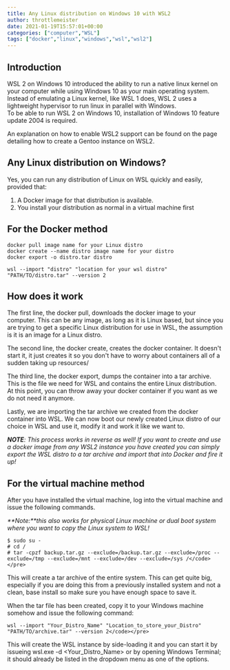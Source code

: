 ```yaml
---
title: Any Linux distribution on Windows 10 with WSL2
author: throttlemeister
date: 2021-01-19T15:57:01+00:00
categories: ["computer","WSL"]
tags: ["docker","linux","windows","wsl","wsl2"]
---
```


## Introduction

WSL 2 on Windows 10 introduced the ability to run a native linux kernel on your computer while using Windows 10 as your main operating system. Instead of emulating a Linux kernel, like WSL 1 does, WSL 2 uses a lightweight hypervisor to run linux in parallel with Windows.  
To be able to run WSL 2 on Windows 10, installation of Windows 10 feature update 2004 is required.  
  
An explanation on how to enable WSL2 support can be found on the page detailing how to create a Gentoo instance on WSL2.  
  
## Any Linux distribution on Windows?
Yes, you can run any distribution of Linux on WSL quickly and easily, provided that:  

 1. A Docker image for that distribution is available.
 2. You install your distribution as normal in a virtual machine first

## For the Docker method

    docker pull image name for your Linux distro
    docker create --name distro image name for your distro
    docker export -o distro.tar distro

    wsl --import "distro" "location for your wsl distro" "PATH/TO/distro.tar" --version 2

## How does it work

The first line, the docker pull, downloads the docker image to your computer. This can be any image, as long as it is Linux based, but since you are trying to get a specific Linux distribution for use in WSL, the assumption is it is an image for a Linux distro.

The second line, the docker create, creates the docker container. It doesn't start it, it just creates it so you don't have to worry about containers all of a sudden taking up resources/

The third line, the docker export, dumps the container into a tar archive. This is the file we need for WSL and contains the entire Linux distribution. At this point, you can throw away your docker container if you want as we do not need it anymore.

Lastly, we are importing the tar archive we created from the docker container into WSL. We can now boot our newly created Linux distro of our choice in WSL and use it, modify it and work it like we want to.

_**NOTE**: This process works in reverse as well! If you want to create and use a docker image from any WSL2 instance you have created you can simply export the WSL distro to a tar archive and import that into Docker and fire it up!_

## For the virtual machine method  

After you have installed the virtual machine, log into the virtual machine and issue the following commands.

_**Note:**this also works for physical Linux machine or dual boot system where you want to copy the Linux system to WSL!_

    $ sudo su -
    # cd /
    # tar -cpzf backup.tar.gz --exclude=/backup.tar.gz --exclude=/proc --exclude=/tmp --exclude=/mnt --exclude=/dev --exclude=/sys /</code></pre>

This will create a tar archive of the entire system. This can get quite big, especially if you are doing this from a previously installed system and not a clean, base install so make sure you have enough space to save it.

When the tar file has been created, copy it to your Windows machine somehow and issue the following command:

    wsl --import "Your_Distro_Name" "Location_to_store_your_Distro" "PATH/TO/archive.tar" --version 2</code></pre>

This will create the WSL instance by side-loading it and you can start it by issueing wsl.exe -d <Your\_Distro\_Name> or by opening Windows Terminal; it should already be listed in the dropdown menu as one of the options.
